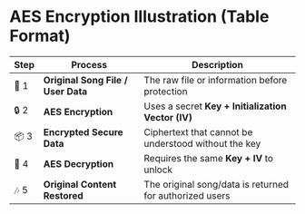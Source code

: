 # AES Encryption Illustration (Table Format)

| Step | Process                            | Description                                             |
| ---- | ---------------------------------- | ------------------------------------------------------- |
| 🎵 1 | **Original Song File / User Data** | The raw file or information before protection           |
| 🔒 2 | **AES Encryption**                 | Uses a secret **Key + Initialization Vector (IV)**      |
| 📦 3 | **Encrypted Secure Data**          | Ciphertext that cannot be understood without the key    |
| 🔑 4 | **AES Decryption**                 | Requires the same **Key + IV** to unlock                |
| 🎶 5 | **Original Content Restored**      | The original song/data is returned for authorized users |
